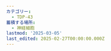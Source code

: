```yaml
---
カテゴリー:
  - TDP-43
蓄積する場所:
  - 神経細胞
lastmod: '2025-03-05'
last_edited: 2025-02-27T00:00:00.000Z
---
```



